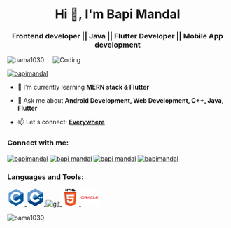 <h1 align="center">Hi 👋, I'm Bapi Mandal</h1>

<h3 align="center">Frontend developer || Java || Flutter Developer || Mobile App development</h3>

<img align="right" alt="Coding" width="400" src="https://cdn.dribbble.com/users/1162077/screenshots/3848914/programmer.gif">

<p align="left"> <img src="https://komarev.com/ghpvc/?username=bama1030&label=Profile%20views&color=0e75b6&style=flat" alt="bama1030" /> </p>


<p align="left"> <a href="https://twitter.com/BapiMan76595572" target="blank"><img src="https://img.shields.io/twitter/follow/bapimandal?logo=twitter&style=for-the-badge" alt="bapimandal" /></a> </p>

- 🌱 I’m currently learning **MERN stack & Flutter**

- 💬 Ask me about **Android Development, Web Development, C++, Java, Flutter**

- 📫 Let's connect: **<a href = "https://linktr.ee/bapi_mandal" > Everywhere </a>**

<h3 align="left">Connect with me:</h3>
<p align="left">
<a href="https://twitter.com/BapiMan76595572" target="blank"><img align="center" src="https://raw.githubusercontent.com/rahuldkjain/github-profile-readme-generator/master/src/images/icons/Social/twitter.svg" alt="bapimandal" height="30" width="40" /></a>
<a href="https://www.linkedin.com/in/bapi-mandal-2247161b7/" target="blank"><img align="center" src="https://raw.githubusercontent.com/rahuldkjain/github-profile-readme-generator/master/src/images/icons/Social/linked-in-alt.svg" alt="bapi mandal" height="30" width="40" /></a>
<a href="https://www.facebook.com/baban206" target="blank"><img align="center" src="https://raw.githubusercontent.com/rahuldkjain/github-profile-readme-generator/master/src/images/icons/Social/facebook.svg" alt="bapi mandal" height="30" width="40" /></a>
<a href="" target="blank"><img align="center" src="https://raw.githubusercontent.com/rahuldkjain/github-profile-readme-generator/master/src/images/icons/Social/instagram.svg" alt="bapimandal" height="30" width="40" /></a>
</p>

<h3 align="left">Languages and Tools:</h3>
<p align="left"> 
<a href="https://www.cprogramming.com/" target="_blank" rel="noreferrer"> <img src="https://raw.githubusercontent.com/devicons/devicon/master/icons/c/c-original.svg" alt="c" width="40" height="40"/> </a> 
<a href="https://www.w3schools.com/cpp/" target="_blank" rel="noreferrer"> <img src="https://raw.githubusercontent.com/devicons/devicon/master/icons/cplusplus/cplusplus-original.svg" alt="cplusplus" width="40" height="40"/> </a> 
<a href="https://www.w3schools.com/css/" target="_blank" rel="noreferrer"> <img src="https://www.vectorlogo.zone/logos/git-scm/git-scm-icon.svg" alt="git" width="40" height="40"/> </a> 
<a href="https://www.w3.org/html/" target="_blank" rel="noreferrer"> <img src="https://raw.githubusercontent.com/devicons/devicon/master/icons/html5/html5-original-wordmark.svg" alt="html5" width="40" height="40"/> </a> 
<a href="https://www.java.com" target="_blank" rel="noreferrer"> <img src="https://raw.githubusercontent.com/devicons/devicon/master/icons/oracle/oracle-original.svg" alt="oracle" width="40" height="40"/> </a> 
</p>

<p><img align="center" src="https://github-readme-streak-stats.herokuapp.com/?user=bama1030&" alt="bama1030" /></p>
